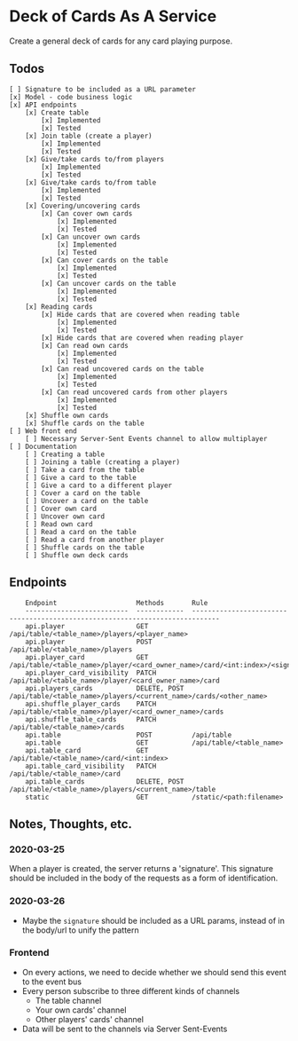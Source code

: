 # Deck of Cards As A Service

Create a general deck of cards for any card playing purpose.

## Todos

    [ ] Signature to be included as a URL parameter
    [x] Model - code business logic
    [x] API endpoints
        [x] Create table
            [x] Implemented
            [x] Tested
        [x] Join table (create a player)
            [x] Implemented
            [x] Tested
        [x] Give/take cards to/from players
            [x] Implemented
            [x] Tested
        [x] Give/take cards to/from table
            [x] Implemented
            [x] Tested
        [x] Covering/uncovering cards
            [x] Can cover own cards
                [x] Implemented
                [x] Tested
            [x] Can uncover own cards
                [x] Implemented
                [x] Tested
            [x] Can cover cards on the table
                [x] Implemented
                [x] Tested
            [x] Can uncover cards on the table
                [x] Implemented
                [x] Tested
        [x] Reading cards
            [x] Hide cards that are covered when reading table
                [x] Implemented
                [x] Tested
            [x] Hide cards that are covered when reading player
            [x] Can read own cards
                [x] Implemented
                [x] Tested
            [x] Can read uncovered cards on the table
                [x] Implemented
                [x] Tested
            [x] Can read uncovered cards from other players
                [x] Implemented
                [x] Tested
        [x] Shuffle own cards
        [x] Shuffle cards on the table
    [ ] Web front end
        [ ] Necessary Server-Sent Events channel to allow multiplayer
    [ ] Documentation
        [ ] Creating a table
        [ ] Joining a table (creating a player)
        [ ] Take a card from the table
        [ ] Give a card to the table
        [ ] Give a card to a different player
        [ ] Cover a card on the table
        [ ] Uncover a card on the table
        [ ] Cover own card
        [ ] Uncover own card
        [ ] Read own card
        [ ] Read a card on the table
        [ ] Read a card from another player
        [ ] Shuffle cards on the table
        [ ] Shuffle own deck cards

## Endpoints

        Endpoint                    Methods       Rule
        --------------------------  ------------  -----------------------------------------------------------------------------
        api.player                  GET           /api/table/<table_name>/players/<player_name>
        api.player                  POST          /api/table/<table_name>/players
        api.player_card             GET           /api/table/<table_name>/player/<card_owner_name>/card/<int:index>/<signature>
        api.player_card_visibility  PATCH         /api/table/<table_name>/player/<card_owner_name>/card
        api.players_cards           DELETE, POST  /api/table/<table_name>/players/<current_name>/cards/<other_name>
        api.shuffle_player_cards    PATCH         /api/table/<table_name>/player/<card_owner_name>/cards
        api.shuffle_table_cards     PATCH         /api/table/<table_name>/cards
        api.table                   POST          /api/table
        api.table                   GET           /api/table/<table_name>
        api.table_card              GET           /api/table/<table_name>/card/<int:index>
        api.table_card_visibility   PATCH         /api/table/<table_name>/card
        api.table_cards             DELETE, POST  /api/table/<table_name>/players/<current_name>/table
        static                      GET           /static/<path:filename>

## Notes, Thoughts, etc.

### 2020-03-25

When a player is created, the server returns a 'signature'.
This signature should be included in the body of the requests as
a form of identification.

### 2020-03-26

- Maybe the `signature` should be included as a URL params, instead of in the body/url to unify the pattern

### Frontend

- On every actions, we need to decide whether we should send this event to the event bus
- Every person subscribe to three different kinds of channels
    - The table channel
    - Your own cards' channel
    - Other players' cards' channel
- Data will be sent to the channels via Server Sent-Events
